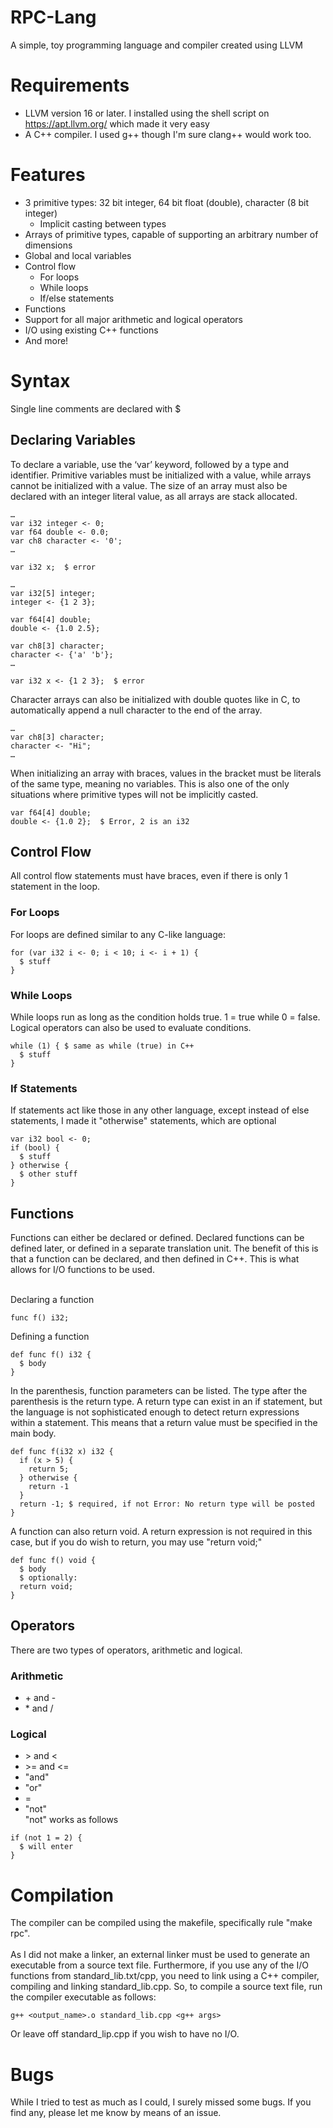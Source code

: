 # RPC-Lang
A simple, toy programming language and compiler created using LLVM

# Requirements
 - LLVM version 16 or later. I installed using the shell script on https://apt.llvm.org/ which made it very easy
 - A C++ compiler. I used g++ though I'm sure clang++ would work too.

# Features
* 3 primitive types: 32 bit integer, 64 bit float (double), character (8 bit integer)
  - Implicit casting between types
* Arrays of primitive types, capable of supporting an arbitrary number of dimensions
* Global and local variables
* Control flow
	- For loops
	- While loops
	- If/else statements
* Functions
* Support for all major arithmetic and logical operators
* I/O using existing C++ functions
* And more!

# Syntax
Single line comments are declared with $

## Declaring Variables

To declare a variable, use the ‘var’ keyword, followed by a type and identifier. Primitive variables must be initialized with a value, while arrays cannot be initialized with a value.
The size of an array must also be declared with an integer literal value, as all arrays are stack allocated.
```
…
var i32 integer <- 0;
var f64 double <- 0.0;
var ch8 character <- '0';
…

var i32 x;  $ error
```

```
…
var i32[5] integer;
integer <- {1 2 3};

var f64[4] double;
double <- {1.0 2.5};

var ch8[3] character;
character <- {'a' 'b'};
…

var i32 x <- {1 2 3};  $ error
```
Character arrays can also be initialized with double quotes like in C, to automatically append a null character to the end of the array.

```
…
var ch8[3] character;
character <- "Hi";
…
```

When initializing an array with braces, values in the bracket must be literals of the same type, meaning no variables. This is also one of the
only situations where primitive types will not be implicitly casted.

```
var f64[4] double;
double <- {1.0 2};  $ Error, 2 is an i32
```

## Control Flow
All control flow statements must have braces, even if there is only 1 statement in the loop.
### For Loops
For loops are defined similar to any C-like language:
```
for (var i32 i <- 0; i < 10; i <- i + 1) {
  $ stuff
}
```
### While Loops
While loops run as long as the condition holds true. 1 = true while 0 = false. Logical operators
can also be used to evaluate conditions.
```
while (1) { $ same as while (true) in C++
  $ stuff
}
```
### If Statements
If statements act like those in any other language, except instead of else statements, I made it "otherwise" statements, which are optional
```
var i32 bool <- 0;
if (bool) {
  $ stuff
} otherwise {
  $ other stuff
}
```
## Functions
Functions can either be declared or defined. Declared functions can be defined later, or defined in a separate translation unit. The benefit of
this is that a function can be declared, and then defined in C++. This is what allows for I/O functions to be used. <br> <br>

Declaring a function
```
func f() i32;
```
Defining a function
```
def func f() i32 {
  $ body
}
```

In the parenthesis, function parameters can be listed. The type after the parenthesis is the return type. A return type can exist in an if statement,
but the language is not sophisticated enough to detect return expressions within a statement. This means that a return value must be specified in the
main body.
```
def func f(i32 x) i32 {
  if (x > 5) {
    return 5;
  } otherwise {
    return -1
  }
  return -1; $ required, if not Error: No return type will be posted
}
```
A function can also return void. A return expression is not required in this case, but if you do wish to return, you may use "return void;"
```
def func f() void {
  $ body
  $ optionally:
  return void;
}
```

## Operators
There are two types of operators, arithmetic and logical.
### Arithmetic
  - \+ and -
  - \* and /
### Logical
  - \> and <
  - \>= and <=
  - "and"
  - "or"
  - =
  - "not" <br>
"not" works as follows
```
if (not 1 = 2) {
  $ will enter
}
```

# Compilation
The compiler can be compiled using the makefile, specifically rule "make rpc". <br> <br>
As I did not make a linker, an external linker must be used to generate an executable from a source text file. Furthermore, if you use any
of the I/O functions from standard_lib.txt/cpp, you need to link using a C++ compiler, compiling and linking standard_lib.cpp.
So, to compile a source text file, run the compiler executable as follows:
```
g++ <output_name>.o standard_lib.cpp <g++ args>
```
Or leave off standard_lip.cpp if you wish to have no I/O.
# Bugs
While I tried to test as much as I could, I surely missed some bugs. If you find any, please let me know by means of an issue.









